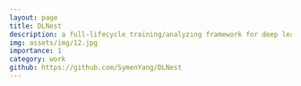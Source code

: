 ```yaml
---
layout: page
title: DLNest
description: a full-lifecycle training/analyzing framework for deep learning.
img: assets/img/12.jpg
importance: 1
category: work
github: https://github.com/SymenYang/DLNest
---
```

